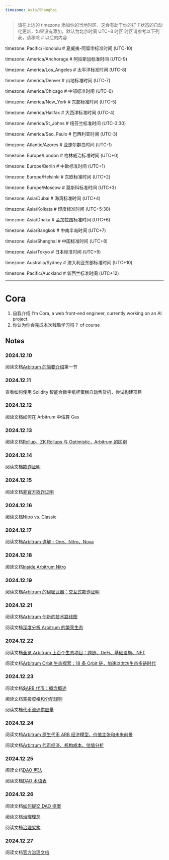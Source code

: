 ```yaml
---
timezone: Asia/Shanghai
---
```


> 请在上边的 timezone 添加你的当地时区，这会有助于你的打卡状态的自动化更新，如果没有添加，默认为北京时间 UTC+8 时区
> 时区请参考以下列表，请移除 # 以后的内容

timezone: Pacific/Honolulu # 夏威夷-阿留申标准时间 (UTC-10)

timezone: America/Anchorage # 阿拉斯加标准时间 (UTC-9)

timezone: America/Los_Angeles # 太平洋标准时间 (UTC-8)

timezone: America/Denver # 山地标准时间 (UTC-7)

timezone: America/Chicago # 中部标准时间 (UTC-6)

timezone: America/New_York # 东部标准时间 (UTC-5)

timezone: America/Halifax # 大西洋标准时间 (UTC-4)

timezone: America/St_Johns # 纽芬兰标准时间 (UTC-3:30)

timezone: America/Sao_Paulo # 巴西利亚时间 (UTC-3)

timezone: Atlantic/Azores # 亚速尔群岛时间 (UTC-1)

timezone: Europe/London # 格林威治标准时间 (UTC+0)

timezone: Europe/Berlin # 中欧标准时间 (UTC+1)

timezone: Europe/Helsinki # 东欧标准时间 (UTC+2)

timezone: Europe/Moscow # 莫斯科标准时间 (UTC+3)

timezone: Asia/Dubai # 海湾标准时间 (UTC+4)

timezone: Asia/Kolkata # 印度标准时间 (UTC+5:30)

timezone: Asia/Dhaka # 孟加拉国标准时间 (UTC+6)

timezone: Asia/Bangkok # 中南半岛时间 (UTC+7)

timezone: Asia/Shanghai # 中国标准时间 (UTC+8)

timezone: Asia/Tokyo # 日本标准时间 (UTC+9)

timezone: Australia/Sydney # 澳大利亚东部标准时间 (UTC+10)

timezone: Pacific/Auckland # 新西兰标准时间 (UTC+12)

---

# Cora

1. 自我介绍
   I'm Cora, a web front-end engineer, currently working on an AI project.
2. 你认为你会完成本次残酷学习吗？
   of course

## Notes

<!-- Content_START -->

### 2024.12.10

阅读文档[Arbitrum 的简要介绍](https://docs.arbitrum.io/welcome/arbitrum-gentle-introduction)第一节

### 2024.12.11

查看如何使用 Solidity 智能合数字纸杯蛋糕自动售货机，尝试构建项目

### 2024.12.12

阅读文档如何在 Arbitrum 中估算 Gas

### 2024.12.13

阅读文档[Rollup，ZK Rollups 与 Optimistic，Arbitrum 的区别](https://cloud.tencent.com/developer/news/1003179)

### 2024.12.14

阅读文档[欺诈证明](https://docs.arbitrum.io/how-arbitrum-works/fraud-proofs/challenge-manager)

### 2024.12.15

阅读文档[非官方欺诈证明](https://www.theblockbeats.info/news/26507)

### 2024.12.16

阅读文档[Nitro vs. Classic](https://docs.arbitrum.io/how-arbitrum-works/why-nitro)

### 2024.12.17

阅读文档[Arbitrum 详解 - One、Nitro、Nova](https://community.dorahacks.io/t/arbitrum-one-nitro-nova/562)

### 2024.12.18

阅读文档[Inside Arbitrum Nitro](https://docs.arbitrum.io/how-arbitrum-works/inside-arbitrum-nitro)

### 2024.12.19

阅读文档[Arbitrum 的秘密武器：交互式欺诈证明](https://www.theblockbeats.info/news/26507)

### 2024.12.21

阅读文档[Arbitrum 创新的技术路线图](https://medium.com/offchainlabs/your-chain-your-rules-offchain-labs-technical-roadmap-to-fuel-arbitrum-innovation-f787f2e85966)

阅读文档[深度分析 Arbitrum 的繁荣生态](https://www.theblockbeats.info/news/35982)

### 2024.12.22

阅读文档[全览 Arbitrum 上百个生态项目：跨链、DeFi、基础设施、NFT](http://www.yuanli24.com/news/11836)

阅读文档[Arbitrum Orbit 生态探索：18 条 Orbit 链，加速以太坊生态多链时代](https://www.techflowpost.com/article/detail_15657.html)

### 2024.12.23

阅读文档[$ARB 代币：概念概述](https://docs.arbitrum.foundation/concepts/arb-token)

阅读文档[空投资格和分配规则](https://docs.arbitrum.foundation/airdrop-eligibility-distribution)

阅读文档[代币流通供应量](https://docs.arbitrum.foundation/token-supply)

### 2024.12.24

阅读文档[Arbitrum 原生代币 ARB 经济模型、价值主张和未来前景](https://foresightnews.pro/article/detail/28817)

阅读文档[Arbitrum 代币经济、机构成本、估值分析](https://foresightnews.pro/article/detail/28668)

### 2024.12.25

阅读文档[DAO 宪法](https://docs.arbitrum.foundation/dao-constitution)

阅读文档[DAO 术语表](https://docs.arbitrum.foundation/dao-glossary)

### 2024.12.26

阅读文档[如何提交 DAO 提案](https://docs.arbitrum.foundation/how-tos/create-submit-dao-proposal)

阅读文档[治理理念](https://docs.arbitrum.foundation/concepts/arbitrum-dao)

阅读文档[治理架构](https://docs.arbitrum.foundation/security-council-members)

### 2024.12.27

阅读文档[官方治理文档](https://docs.arbitrum.foundation/gentle-intro-dao-governance)

<!-- Content_END -->
